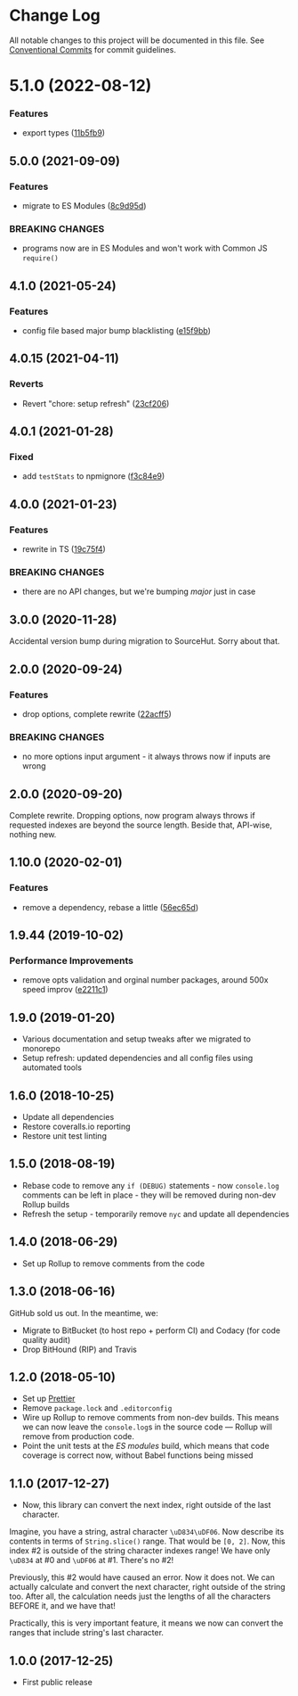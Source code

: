 # Change Log

All notable changes to this project will be documented in this file.
See [Conventional Commits](https://conventionalcommits.org) for commit guidelines.

# 5.1.0 (2022-08-12)

### Features

- export types ([11b5fb9](https://github.com/codsen/codsen/commit/11b5fb936ce20e0a77c3a09806773e1cd7695c50))

## 5.0.0 (2021-09-09)

### Features

- migrate to ES Modules ([8c9d95d](https://github.com/codsen/codsen/commit/8c9d95d5dea0b769c2f070397141918a4893d575))

### BREAKING CHANGES

- programs now are in ES Modules and won't work with Common JS `require()`

## 4.1.0 (2021-05-24)

### Features

- config file based major bump blacklisting ([e15f9bb](https://github.com/codsen/codsen/commit/e15f9bba1c4fd5f847ac28b3f38fa6ee633f5dca))

## 4.0.15 (2021-04-11)

### Reverts

- Revert "chore: setup refresh" ([23cf206](https://github.com/codsen/codsen/commit/23cf206970a087ff0fa04e61f94d919f59ab3881))

## 4.0.1 (2021-01-28)

### Fixed

- add `testStats` to npmignore ([f3c84e9](https://github.com/codsen/codsen/commit/f3c84e95afc5514214312f913692d85b2e12eb29))

## 4.0.0 (2021-01-23)

### Features

- rewrite in TS ([19c75f4](https://github.com/codsen/codsen/commit/19c75f4697abd85ff57adc9ad2462bb828f27792))

### BREAKING CHANGES

- there are no API changes, but we're bumping _major_ just in case

## 3.0.0 (2020-11-28)

Accidental version bump during migration to SourceHut. Sorry about that.

## 2.0.0 (2020-09-24)

### Features

- drop options, complete rewrite ([22acff5](https://gitlab.com/codsen/codsen/commit/22acff588eb832caf025a6c4b65d8c0303be202f))

### BREAKING CHANGES

- no more options input argument - it always throws now if inputs are wrong

## 2.0.0 (2020-09-20)

Complete rewrite. Dropping options, now program always throws if requested indexes are beyond the source length. Beside that, API-wise, nothing new.

## 1.10.0 (2020-02-01)

### Features

- remove a dependency, rebase a little ([56ec65d](https://gitlab.com/codsen/codsen/commit/56ec65d5e5c02e4f57bb67250d1cd17a9736f8d9))

## 1.9.44 (2019-10-02)

### Performance Improvements

- remove opts validation and orginal number packages, around 500x speed improv ([e2211c1](https://gitlab.com/codsen/codsen/commit/e2211c1))

## 1.9.0 (2019-01-20)

- Various documentation and setup tweaks after we migrated to monorepo
- Setup refresh: updated dependencies and all config files using automated tools

## 1.6.0 (2018-10-25)

- Update all dependencies
- Restore coveralls.io reporting
- Restore unit test linting

## 1.5.0 (2018-08-19)

- Rebase code to remove any `if (DEBUG)` statements - now `console.log` comments can be left in place - they will be removed during non-dev Rollup builds
- Refresh the setup - temporarily remove `nyc` and update all dependencies

## 1.4.0 (2018-06-29)

- Set up Rollup to remove comments from the code

## 1.3.0 (2018-06-16)

GitHub sold us out. In the meantime, we:

- Migrate to BitBucket (to host repo + perform CI) and Codacy (for code quality audit)
- Drop BitHound (RIP) and Travis

## 1.2.0 (2018-05-10)

- Set up [Prettier](https://prettier.io)
- Remove `package.lock` and `.editorconfig`
- Wire up Rollup to remove comments from non-dev builds. This means we can now leave the `console.log`s in the source code — Rollup will remove from production code.
- Point the unit tests at the _ES modules_ build, which means that code coverage is correct now, without Babel functions being missed

## 1.1.0 (2017-12-27)

- Now, this library can convert the next index, right outside of the last character.

Imagine, you have a string, astral character `\uD834\uDF06`. Now describe its contents in terms of `String.slice()` range. That would be `[0, 2]`. Now, this index \#2 is outside of the string character indexes range! We have only `\uD834` at \#0 and `\uDF06` at \#1. There's no \#2!

Previously, this \#2 would have caused an error. Now it does not. We can actually calculate and convert the next character, right outside of the string too. After all, the calculation needs just the lengths of all the characters BEFORE it, and we have that!

Practically, this is very important feature, it means we now can convert the ranges that include string's last character.

## 1.0.0 (2017-12-25)

- First public release
